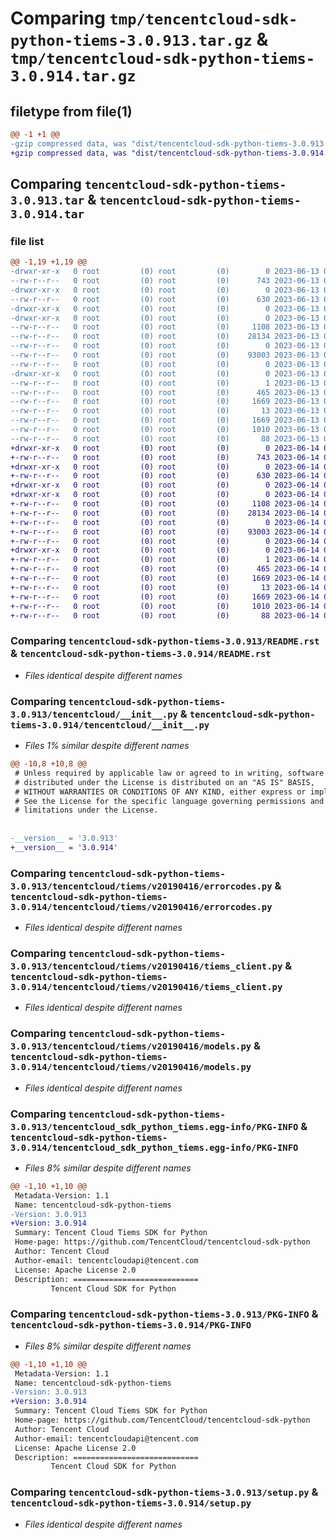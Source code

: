 # Comparing `tmp/tencentcloud-sdk-python-tiems-3.0.913.tar.gz` & `tmp/tencentcloud-sdk-python-tiems-3.0.914.tar.gz`

## filetype from file(1)

```diff
@@ -1 +1 @@
-gzip compressed data, was "dist/tencentcloud-sdk-python-tiems-3.0.913.tar", last modified: Tue Jun 13 02:27:17 2023, max compression
+gzip compressed data, was "dist/tencentcloud-sdk-python-tiems-3.0.914.tar", last modified: Wed Jun 14 00:36:24 2023, max compression
```

## Comparing `tencentcloud-sdk-python-tiems-3.0.913.tar` & `tencentcloud-sdk-python-tiems-3.0.914.tar`

### file list

```diff
@@ -1,19 +1,19 @@
-drwxr-xr-x   0 root         (0) root         (0)        0 2023-06-13 02:27:17.000000 tencentcloud-sdk-python-tiems-3.0.913/
--rw-r--r--   0 root         (0) root         (0)      743 2023-06-13 02:27:17.000000 tencentcloud-sdk-python-tiems-3.0.913/README.rst
-drwxr-xr-x   0 root         (0) root         (0)        0 2023-06-13 02:27:17.000000 tencentcloud-sdk-python-tiems-3.0.913/tencentcloud/
--rw-r--r--   0 root         (0) root         (0)      630 2023-06-13 02:27:17.000000 tencentcloud-sdk-python-tiems-3.0.913/tencentcloud/__init__.py
-drwxr-xr-x   0 root         (0) root         (0)        0 2023-06-13 02:27:17.000000 tencentcloud-sdk-python-tiems-3.0.913/tencentcloud/tiems/
-drwxr-xr-x   0 root         (0) root         (0)        0 2023-06-13 02:27:17.000000 tencentcloud-sdk-python-tiems-3.0.913/tencentcloud/tiems/v20190416/
--rw-r--r--   0 root         (0) root         (0)     1108 2023-06-13 02:27:17.000000 tencentcloud-sdk-python-tiems-3.0.913/tencentcloud/tiems/v20190416/errorcodes.py
--rw-r--r--   0 root         (0) root         (0)    28134 2023-06-13 02:27:17.000000 tencentcloud-sdk-python-tiems-3.0.913/tencentcloud/tiems/v20190416/tiems_client.py
--rw-r--r--   0 root         (0) root         (0)        0 2023-06-13 02:27:17.000000 tencentcloud-sdk-python-tiems-3.0.913/tencentcloud/tiems/v20190416/__init__.py
--rw-r--r--   0 root         (0) root         (0)    93003 2023-06-13 02:27:17.000000 tencentcloud-sdk-python-tiems-3.0.913/tencentcloud/tiems/v20190416/models.py
--rw-r--r--   0 root         (0) root         (0)        0 2023-06-13 02:27:17.000000 tencentcloud-sdk-python-tiems-3.0.913/tencentcloud/tiems/__init__.py
-drwxr-xr-x   0 root         (0) root         (0)        0 2023-06-13 02:27:17.000000 tencentcloud-sdk-python-tiems-3.0.913/tencentcloud_sdk_python_tiems.egg-info/
--rw-r--r--   0 root         (0) root         (0)        1 2023-06-13 02:27:17.000000 tencentcloud-sdk-python-tiems-3.0.913/tencentcloud_sdk_python_tiems.egg-info/dependency_links.txt
--rw-r--r--   0 root         (0) root         (0)      465 2023-06-13 02:27:17.000000 tencentcloud-sdk-python-tiems-3.0.913/tencentcloud_sdk_python_tiems.egg-info/SOURCES.txt
--rw-r--r--   0 root         (0) root         (0)     1669 2023-06-13 02:27:17.000000 tencentcloud-sdk-python-tiems-3.0.913/tencentcloud_sdk_python_tiems.egg-info/PKG-INFO
--rw-r--r--   0 root         (0) root         (0)       13 2023-06-13 02:27:17.000000 tencentcloud-sdk-python-tiems-3.0.913/tencentcloud_sdk_python_tiems.egg-info/top_level.txt
--rw-r--r--   0 root         (0) root         (0)     1669 2023-06-13 02:27:17.000000 tencentcloud-sdk-python-tiems-3.0.913/PKG-INFO
--rw-r--r--   0 root         (0) root         (0)     1010 2023-06-13 02:27:17.000000 tencentcloud-sdk-python-tiems-3.0.913/setup.py
--rw-r--r--   0 root         (0) root         (0)       88 2023-06-13 02:27:17.000000 tencentcloud-sdk-python-tiems-3.0.913/setup.cfg
+drwxr-xr-x   0 root         (0) root         (0)        0 2023-06-14 00:36:24.000000 tencentcloud-sdk-python-tiems-3.0.914/
+-rw-r--r--   0 root         (0) root         (0)      743 2023-06-14 00:36:24.000000 tencentcloud-sdk-python-tiems-3.0.914/README.rst
+drwxr-xr-x   0 root         (0) root         (0)        0 2023-06-14 00:36:24.000000 tencentcloud-sdk-python-tiems-3.0.914/tencentcloud/
+-rw-r--r--   0 root         (0) root         (0)      630 2023-06-14 00:36:24.000000 tencentcloud-sdk-python-tiems-3.0.914/tencentcloud/__init__.py
+drwxr-xr-x   0 root         (0) root         (0)        0 2023-06-14 00:36:24.000000 tencentcloud-sdk-python-tiems-3.0.914/tencentcloud/tiems/
+drwxr-xr-x   0 root         (0) root         (0)        0 2023-06-14 00:36:24.000000 tencentcloud-sdk-python-tiems-3.0.914/tencentcloud/tiems/v20190416/
+-rw-r--r--   0 root         (0) root         (0)     1108 2023-06-14 00:36:24.000000 tencentcloud-sdk-python-tiems-3.0.914/tencentcloud/tiems/v20190416/errorcodes.py
+-rw-r--r--   0 root         (0) root         (0)    28134 2023-06-14 00:36:24.000000 tencentcloud-sdk-python-tiems-3.0.914/tencentcloud/tiems/v20190416/tiems_client.py
+-rw-r--r--   0 root         (0) root         (0)        0 2023-06-14 00:36:24.000000 tencentcloud-sdk-python-tiems-3.0.914/tencentcloud/tiems/v20190416/__init__.py
+-rw-r--r--   0 root         (0) root         (0)    93003 2023-06-14 00:36:24.000000 tencentcloud-sdk-python-tiems-3.0.914/tencentcloud/tiems/v20190416/models.py
+-rw-r--r--   0 root         (0) root         (0)        0 2023-06-14 00:36:24.000000 tencentcloud-sdk-python-tiems-3.0.914/tencentcloud/tiems/__init__.py
+drwxr-xr-x   0 root         (0) root         (0)        0 2023-06-14 00:36:24.000000 tencentcloud-sdk-python-tiems-3.0.914/tencentcloud_sdk_python_tiems.egg-info/
+-rw-r--r--   0 root         (0) root         (0)        1 2023-06-14 00:36:24.000000 tencentcloud-sdk-python-tiems-3.0.914/tencentcloud_sdk_python_tiems.egg-info/dependency_links.txt
+-rw-r--r--   0 root         (0) root         (0)      465 2023-06-14 00:36:24.000000 tencentcloud-sdk-python-tiems-3.0.914/tencentcloud_sdk_python_tiems.egg-info/SOURCES.txt
+-rw-r--r--   0 root         (0) root         (0)     1669 2023-06-14 00:36:24.000000 tencentcloud-sdk-python-tiems-3.0.914/tencentcloud_sdk_python_tiems.egg-info/PKG-INFO
+-rw-r--r--   0 root         (0) root         (0)       13 2023-06-14 00:36:24.000000 tencentcloud-sdk-python-tiems-3.0.914/tencentcloud_sdk_python_tiems.egg-info/top_level.txt
+-rw-r--r--   0 root         (0) root         (0)     1669 2023-06-14 00:36:24.000000 tencentcloud-sdk-python-tiems-3.0.914/PKG-INFO
+-rw-r--r--   0 root         (0) root         (0)     1010 2023-06-14 00:36:24.000000 tencentcloud-sdk-python-tiems-3.0.914/setup.py
+-rw-r--r--   0 root         (0) root         (0)       88 2023-06-14 00:36:24.000000 tencentcloud-sdk-python-tiems-3.0.914/setup.cfg
```

### Comparing `tencentcloud-sdk-python-tiems-3.0.913/README.rst` & `tencentcloud-sdk-python-tiems-3.0.914/README.rst`

 * *Files identical despite different names*

### Comparing `tencentcloud-sdk-python-tiems-3.0.913/tencentcloud/__init__.py` & `tencentcloud-sdk-python-tiems-3.0.914/tencentcloud/__init__.py`

 * *Files 1% similar despite different names*

```diff
@@ -10,8 +10,8 @@
 # Unless required by applicable law or agreed to in writing, software
 # distributed under the License is distributed on an "AS IS" BASIS,
 # WITHOUT WARRANTIES OR CONDITIONS OF ANY KIND, either express or implied.
 # See the License for the specific language governing permissions and
 # limitations under the License.
 
 
-__version__ = '3.0.913'
+__version__ = '3.0.914'
```

### Comparing `tencentcloud-sdk-python-tiems-3.0.913/tencentcloud/tiems/v20190416/errorcodes.py` & `tencentcloud-sdk-python-tiems-3.0.914/tencentcloud/tiems/v20190416/errorcodes.py`

 * *Files identical despite different names*

### Comparing `tencentcloud-sdk-python-tiems-3.0.913/tencentcloud/tiems/v20190416/tiems_client.py` & `tencentcloud-sdk-python-tiems-3.0.914/tencentcloud/tiems/v20190416/tiems_client.py`

 * *Files identical despite different names*

### Comparing `tencentcloud-sdk-python-tiems-3.0.913/tencentcloud/tiems/v20190416/models.py` & `tencentcloud-sdk-python-tiems-3.0.914/tencentcloud/tiems/v20190416/models.py`

 * *Files identical despite different names*

### Comparing `tencentcloud-sdk-python-tiems-3.0.913/tencentcloud_sdk_python_tiems.egg-info/PKG-INFO` & `tencentcloud-sdk-python-tiems-3.0.914/tencentcloud_sdk_python_tiems.egg-info/PKG-INFO`

 * *Files 8% similar despite different names*

```diff
@@ -1,10 +1,10 @@
 Metadata-Version: 1.1
 Name: tencentcloud-sdk-python-tiems
-Version: 3.0.913
+Version: 3.0.914
 Summary: Tencent Cloud Tiems SDK for Python
 Home-page: https://github.com/TencentCloud/tencentcloud-sdk-python
 Author: Tencent Cloud
 Author-email: tencentcloudapi@tencent.com
 License: Apache License 2.0
 Description: ============================
         Tencent Cloud SDK for Python
```

### Comparing `tencentcloud-sdk-python-tiems-3.0.913/PKG-INFO` & `tencentcloud-sdk-python-tiems-3.0.914/PKG-INFO`

 * *Files 8% similar despite different names*

```diff
@@ -1,10 +1,10 @@
 Metadata-Version: 1.1
 Name: tencentcloud-sdk-python-tiems
-Version: 3.0.913
+Version: 3.0.914
 Summary: Tencent Cloud Tiems SDK for Python
 Home-page: https://github.com/TencentCloud/tencentcloud-sdk-python
 Author: Tencent Cloud
 Author-email: tencentcloudapi@tencent.com
 License: Apache License 2.0
 Description: ============================
         Tencent Cloud SDK for Python
```

### Comparing `tencentcloud-sdk-python-tiems-3.0.913/setup.py` & `tencentcloud-sdk-python-tiems-3.0.914/setup.py`

 * *Files identical despite different names*


